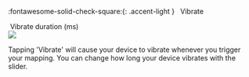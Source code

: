 :fontawesome-solid-check-square:{: .accent-light } &nbsp; Vibrate

&nbsp;Vibrate duration (ms)<br /> 
![](../images/ui-slider-default-light-450px.png)

Tapping 'Vibrate' will cause your device to vibrate whenever you trigger your mapping. You can change how long your device vibrates with the slider.